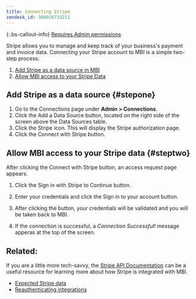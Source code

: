 ```yaml
---
title: Connecting Stripe
zendesk_id: 360016733211
---
```


{:.bs-callout-info}
[Requires Admin permissions](../administrator/user-management/user-management.md)

Stripe allows you to manage and keep track of your business's payment and invoice data. Connecting your Stripe account to MBI is a simple two-step process:

1. [Add Stripe as a data source in MBI](../#stepone)
1. [Allow MBI access to your Stripe Data](../#steptwo)

## Add Stripe as a data source {#stepone}

1. Go to the Connections page under **Admin > Connections**.
1. Click the Add a Data Source button, located on the right side of the screen above the Data Sources table.
1. Click the Stripe icon. This will display the Stripe authorization page.
1. Click the Connect with Stripe button.

## Allow MBI access to your Stripe data {#steptwo}

After clicking the Connect with Stripe button, an access request page appears.

1. Click the Sign in with Stripe to Continue button.

1. Enter your credentials and click the Sign in to your account button.

1. After clicking the button, your credentials will be validated and you will be taken back to MBI.

1. If the connection is successful, a *Connection Successful!* message apperas at the top of the screen.

## Related:

If you are a little more tech-savvy, the [Stripe API Documentation](https://stripe.com/docs/api) can be a useful resource for learning more about how Stripe is integrated with MBI.

* [Expected Stripe data](../data-analyst/importing-data/integrations/stripe-data.md)
* [Reauthenticating integrations](https://support.magento.com/hc/en-us/articles/360016733151)


